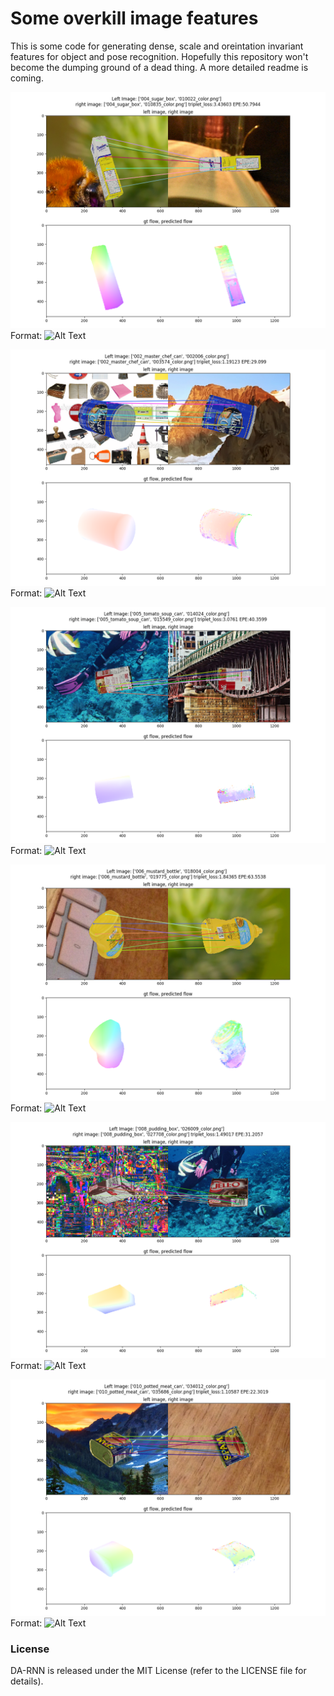 # Some overkill image features

This is some code for generating dense, scale and oreintation invariant features for object and pose recognition. Hopefully this repository won't become the dumping ground of a dead thing. A more detailed readme is coming.

![Some output](https://raw.githubusercontent.com/daweim0/Just-some-image-features/more_comments/plot_21.png)
Format: ![Alt Text](url)

![Some output](https://raw.githubusercontent.com/daweim0/Just-some-image-features/more_comments/plot_28.png)
Format: ![Alt Text](url)

![Some output](https://raw.githubusercontent.com/daweim0/Just-some-image-features/more_comments/plot_57.png)
Format: ![Alt Text](url)

![Some output](https://raw.githubusercontent.com/daweim0/Just-some-image-features/more_comments/plot_59.png)
Format: ![Alt Text](url)

![Some output](https://raw.githubusercontent.com/daweim0/Just-some-image-features/more_comments/plot_62.png)
Format: ![Alt Text](url)

![Some output](https://raw.githubusercontent.com/daweim0/Just-some-image-features/more_comments/plot_64.png)
Format: ![Alt Text](url)

### License

DA-RNN is released under the MIT License (refer to the LICENSE file for details).
